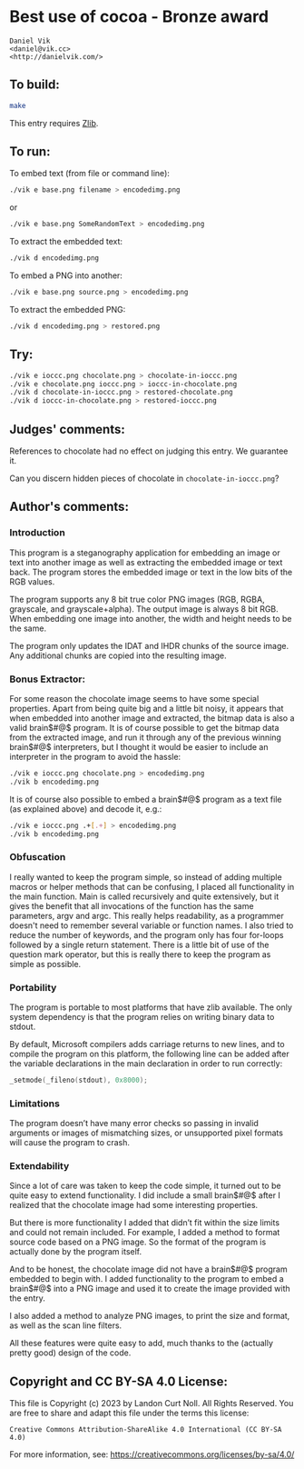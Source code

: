 # Best use of cocoa - Bronze award

    Daniel Vik  
    <daniel@vik.cc>  
    <http://danielvik.com/>  

## To build:

```sh
make
```

This entry requires [Zlib](http://www.zlib.net/).

## To run:

To embed text (from file or command line):

```sh
./vik e base.png filename > encodedimg.png
```

or

```sh
./vik e base.png SomeRandomText > encodedimg.png
```

To extract the embedded text:

```sh
./vik d encodedimg.png
```

To embed a PNG into another:

```sh
./vik e base.png source.png > encodedimg.png
```

To extract the embedded PNG:

```sh
./vik d encodedimg.png > restored.png
```

## Try:

```sh
./vik e ioccc.png chocolate.png > chocolate-in-ioccc.png
./vik e chocolate.png ioccc.png > ioccc-in-chocolate.png
./vik d chocolate-in-ioccc.png > restored-chocolate.png
./vik d ioccc-in-chocolate.png > restored-ioccc.png
```

## Judges' comments:

References to chocolate had no effect on judging this entry. We
guarantee it.

Can you discern hidden pieces of chocolate in `chocolate-in-ioccc.png`?

## Author's comments:

### Introduction

This program is a  steganography application for embedding an image or text
into another image as well as extracting  the embedded image  or text back.
The program stores  the embedded  image or text in  the low bits of the RGB
values.

The program supports any 8 bit true color PNG images (RGB, RGBA, grayscale,
and grayscale+alpha). The output image is always 8 bit RGB.  When embedding
one image into another, the width and height needs to be the same.

The program only updates the IDAT and IHDR chunks of the source image.  Any
additional chunks are copied into the resulting image.

### Bonus Extractor:

For some reason the chocolate image seems to have some  special properties.
Apart from  being quite big  and a little bit noisy,  it appears  that when
embedded into  another image and extracted, the bitmap data is also a valid
brain$#@$ program. It is of course possible to get the bitmap data from the
extracted image, and run it through  any of the previous  winning brain$#@$
interpreters, but I thought it would be easier to include an interpreter in
the program  to avoid the hassle:

```sh
./vik e ioccc.png chocolate.png > encodedimg.png
./vik b encodedimg.png
```

It is of course also possible  to embed a brain$#@$ program  as a text file
(as explained above) and decode it, e.g.:

```sh
./vik e ioccc.png .+[.+] > encodedimg.png
./vik b encodedimg.png
```

### Obfuscation

I really wanted to keep  the program simple,  so instead of adding multiple
macros or helper methods that can be confusing,  I placed all functionality
in the main function. Main is called recursively and quite extensively, but
it gives  the benefit  that all  invocations of  the function  has the same
parameters, argv and argc.   This really helps readability, as a programmer
doesn't need to remember several variable or function names.   I also tried
to reduce the number of keywords,  and the program only  has four for-loops
followed by a single return statement.  There is a little bit of use of the
question mark operator,   but this is really  there to keep  the program as
simple as possible.

### Portability

The program is portable to most platforms that  have zlib  available.   The
only system dependency is that the program relies on writing binary data to
stdout.

By default, Microsoft compilers adds carriage returns to new lines,  and to
compile the program on this platform, the following line can be added after
the  variable  declarations  in  the  main  declaration  in  order  to  run
correctly:

```c
_setmode(_fileno(stdout), 0x8000);
```

### Limitations

The program doesn’t have many error checks so passing in  invalid arguments
or images of mismatching sizes, or unsupported pixel formats will cause the
program to crash.


### Extendability

Since a lot of care was taken to keep the code simple,  it turned out to be
quite easy to extend functionality. I did include a small brain$#@$ after I
realized that the chocolate image had some interesting properties.

But there  is more functionality  I added that didn’t  fit within  the size
limits and could not remain included.   For example,  I added  a method  to
format source code based on a PNG image.   So the format  of the program is
actually done by the program itself.

And to be honest,   the chocolate  image  did not have  a brain$#@$ program
embedded to begin with.   I added functionality to the  program to  embed a
brain$#@$  into a  PNG image and used it  to create the image provided with
the entry.

I also added a method to analyze PNG images,  to print the size and format,
as well as the scan line filters.

All these features  were quite easy to add,   much thanks to  the (actually
pretty good) design of the code.

## Copyright and CC BY-SA 4.0 License:

This file is Copyright (c) 2023 by Landon Curt Noll.  All Rights Reserved.
You are free to share and adapt this file under the terms this license:

    Creative Commons Attribution-ShareAlike 4.0 International (CC BY-SA 4.0)

For more information, see: https://creativecommons.org/licenses/by-sa/4.0/
